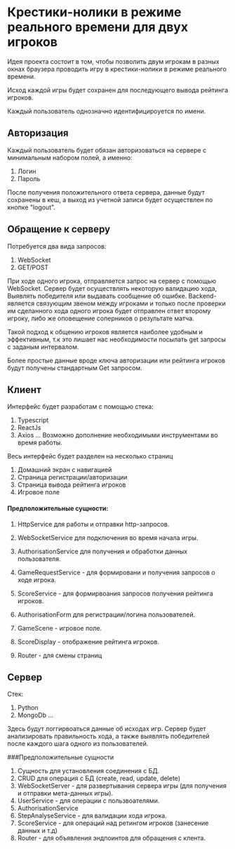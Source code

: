 # Крестики-нолики в режиме реального времени для двух игроков

Идея проекта состоит в том, чтобы позволить двум игрокам в разных окнах браузера проводить игру в крестики-нолики 
в режиме реального времени.

Исход каждой игры будет сохранен для последующего вывода рейтинга игроков.

Каждый пользователь однозначно идентифицироуется по имени.

## Авторизация
Каждый пользователь будет обязан авторизоваться на сервере с минимальным набором полей, а именно:
1. Логин
2. Пароль

После получения положительного ответа сервера, данные будут сохранены в кеш, а выход из учетной записи
будет осуществлен по кнопке "logout". 

## Обращение к серверу
Потребуется два вида запросов: 
1) WebSocket
2) GET/POST

При ходе одного игрока, отправляется запрос на сервер с помощью WebSocket.
Сервер будет осуществлять некоторую валидацию хода,
Выявлять победителя или выдавать сообщение об ошибке.
Backend- является связующим звеном между игроками и только после проверки им сделанного хода одного игрока
будет отправлен ответ второму игроку, либо же оповещение соперников о результате матча.
 
Такой подход к общению игроков является наиболее удобным и эффективным, т.к это лишает нас необходимости
посылать get запросы с заданым интервалом.


Более простые данные вроде ключа авторизации или рейтинга игроков будут получены стандартным Get запросом.

## Клиент
Интерфейс будет разработам с помощью стека:
1) Typescript
2) ReactJs
3) Axios
...
Возможно дополнение необходимыми инструментами во время работы.

Весь интерфейс будет разделен на несколько страниц
1) Домашний экран с навигацией
2) Страница регистрации/авторизации
3) Страница вывода рейтинга игроков
4) Игровое поле

#### Предположительные сущности:
1) HttpService для работы и отправки http-запросов.
2) WebSocketService для подключения во время начала игры.
3) AuthorisationService для получения и обработки данных пользователя.
4) GameRequestService - для формировани и получения запросов о ходе игрока.
5) ScoreService - для формирвоания запросов получения рейтинга игроков.

6) AuthorisationForm для регистрации/логина пользователей.
7) GameScene - игровое поле.
8) ScoreDisplay - отображение рейтинга игроков.

9) Router - для смены страниц

## Сервер
Стек:
1) Python
2) MongoDb
...

Здесь будут логгирвоаться данные об исходах игр.
Сервер будет анализировать правильность хода, а также выявлять победителей после каждого шага одного из пользователей.

###Предположительные сущности
1) Сущность для установления соединения с БД.
2) CRUD для операция с БД (create, read, update, delete)
3) WebSocketServer - для развертывания сервера игры (для получения и отправки мета-данных игры).
4) UserService - для операции с пользвоателями.
5) AuthorisationService
6) StepAnalyseService - для валидации хода игрока.
7) ScoreService - для операций над ретингом игроков (занесение данных и т.д)
8) Router - для объявления эндпоинтов для обращения с клента. 
